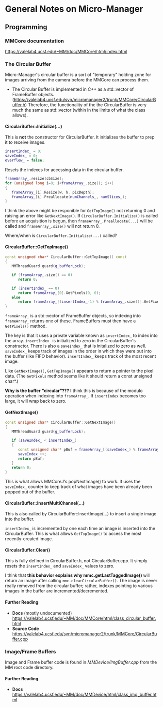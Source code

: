 # General Notes on Micro-Manager

## Programming

### MMCore documentation

https://valelab4.ucsf.edu/~MM/doc/MMCore/html/index.html

### The Circular Buffer

Micro-Manager's circular buffer is a sort of "temporary" holding zone
for images arriving from the camera before the MMCore can process
them.

+ The Circular Buffer is implemented in C++ as a std::vector of
  FrameBuffer
  objects. (https://valelab4.ucsf.edu/svn/micromanager2/trunk/MMCore/CircularBuffer.h)
  Therefore, the functionality of the the CircularBuffer is very much
  the same as std::vector (within in the limits of what the class
  allows).

#### CircularBuffer::Initialize(...)

This is **not** the constructor for CircularBuffer. It initializes the
buffer to prep it to receive images.

```c++
insertIndex_ = 0;
saveIndex_ = 0;
overflow_ = false;
```

Resets the indexes for accessing data in the circular buffer.

```c++
frameArray_.resize(cbSize);
for (unsigned long i=0; i<frameArray_.size(); i++)
{
   frameArray_[i].Resize(w, h, pixDepth);
   frameArray_[i].Preallocate(numChannels_, numSlices_);
}
```

I think the above might be responible for `GetTopImage()` not
returning 0 and raising an error like `GetNextImage()`. If
`CircularBuffer.Initialize()` is called before an acquisition is
begun, then `frameArray_.Preallocate(...)` will be called and
`frameArray_.size()` will not return 0.

Where/when is `CircularBuffer.Initialize(...)` called?

#### CircularBuffer::GetTopImage()

```c++
const unsigned char* CircularBuffer::GetTopImage() const
{
   MMThreadGuard guard(g_bufferLock);

   if (frameArray_.size() == 0)
      return 0;

   if (insertIndex_ == 0)
      return frameArray_[0].GetPixels(0, 0);
   else
      return frameArray_[(insertIndex_-1) % frameArray_.size()].GetPixels(0, 0);
}
```

`frameArray_` is a std::vector of FrameBuffer objects, so indexing
into `frameArray_` returns one of these. FrameBuffers must then have a
`GetPixels()` method.

The key is that it uses a private variable known as `insertIndex_` to
index into the array. `insertIndex_` is initialized to zero in the
CircularBuffer's constructor. There is also a `saveIndex_` that is
initalized to zero as well. `saveIndex_` keeps track of images in the
order in which they were put into the buffer (like FIFO
behavior). `insertIndex_` keeps track of the most recent image.

Like `GetNextImage()`, `GetTopImage()` appears to return a pointer to
the pixel data. (The `GetPixels` method seems like it should return a
const unsigned char*.)

**Why is the buffer "circular"???** I think this is because of the
  modulo operation when indexing into `frameArray_`. If `insertIndex`
  becomes too large, it will wrap back to zero.

#### GetNextImage()

```c++
const unsigned char* CircularBuffer::GetNextImage()
{
   MMThreadGuard guard(g_bufferLock);

   if (saveIndex_ < insertIndex_)
   {
      const unsigned char* pBuf = frameArray_[(saveIndex_) % frameArray_.size()].GetPixels(0, 0);
      saveIndex_++;
      return pBuf;
   }
   return 0;
}
```

This is what allows MMCoreJ's popNextImage() to work. It uses the
`saveIndex_` counter to keep track of what images have been already
been popped out of the buffer.

#### CircularBuffer::InsertMultiChannel(...)

This is also called by CircularBuffer::InsertImage(...) to insert a
single image into the buffer.

`insertIndex_` is incremented by one each time an image is inserted
into the CircularBuffer. This is what allows `GetTopImage()` to access
the most recently-created image.

#### CircularBuffer:Clear()

This is fully defined in CircularBuffer.h, not CircularBuffer.cpp. It
simply resets the `insertIndex_` and `saveIndex_` values to zero.

I think that **this behavior explains why mmc.getLastTaggedImage()**
will return an image after calling `mmc.clearCircularBuffer()`. The
image is never really removed from the circular buffer; rather,
indexes pointing to various images in the buffer are
incremented/decremented.

#### Further Reading

+ **Docs** (mostly undocumented) https://valelab4.ucsf.edu/~MM/doc/MMCore/html/class_circular_buffer.html
+ **Source Code** https://valelab4.ucsf.edu/svn/micromanager2/trunk/MMCore/CircularBuffer.cpp

### Image/Frame Buffers

Image and Frame buffer code is found in *MMDevice/ImgBuffer.cpp* from
the MM root code directory.

#### Further Reading

+ **Docs** https://valelab4.ucsf.edu/~MM/doc/MMDevice/html/class_img_buffer.html
